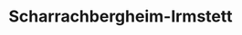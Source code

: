 ---
title: Scharrachbergheim-Irmstett
url: /scharrachbergheim-irmstett/
latitude: 48.594
longitude: 7.496
---